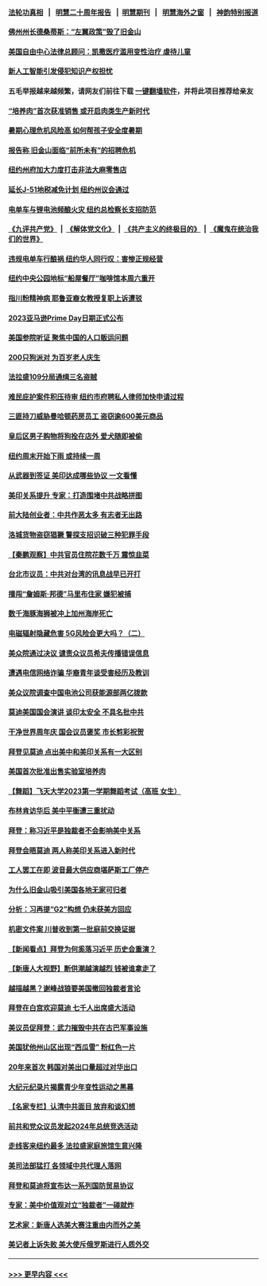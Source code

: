 #### [法轮功真相](https://github.com/gfw-breaker/truth/blob/master/README.md?t=0) &nbsp;&nbsp;|&nbsp;&nbsp; [明慧二十周年报告](https://github.com/gfw-breaker/mh-reports/blob/master/README.md?t=0) &nbsp;&nbsp;|&nbsp;&nbsp;[明慧期刊](https://github.com/gfw-breaker/mh-qikan) &nbsp;&nbsp;|&nbsp;&nbsp; [明慧海外之窗](https://github.com/gfw-breaker/mh-news/blob/master/README.md?t=0) &nbsp;&nbsp;|&nbsp;&nbsp; [神韵特别报道](https://github.com/gfw-breaker/mh-news/blob/master/shenyun.md?t=0)
#### [佛州州长德桑蒂斯：“左翼政策”毁了旧金山](../pages/nsc412/n14021393.md?t=06231543) 
#### [美国自由中心法律总顾问：凯撒医疗滥用变性治疗 虐待儿童](../pages/nsc412/n14021391.md?t=06231543) 
#### [新人工智能引发侵犯知识产权担忧](../pages/nsc412/n14021387.md?t=06231543) 
#### 五毛举报越来越频繁，请网友们前往下载 [一键翻墙软件](https://github.com/gfw-breaker/ssr-accounts)，并将此项目推荐给亲友
#### [“培养肉”首次获准销售 或开启肉类生产新时代](../pages/nsc412/n14021374.md?t=06231543) 
#### [暑期心理危机风险高 如何帮孩子安全度暑期](../pages/nsc412/n14021353.md?t=06231543) 
#### [报告称 旧金山面临“前所未有”的招聘危机](../pages/nsc412/n14021369.md?t=06231543) 
#### [纽约州府加大力度打击非法大麻零售店](../pages/nsc412/n14021314.md?t=06231543) 
#### [延长J-51地税减免计划 纽约州议会通过](../pages/nsc412/n14021336.md?t=06231543) 
#### [电单车与锂电池频酿火灾 纽约总检察长支招防范](../pages/nsc412/n14021325.md?t=06231543) 
#### [《九评共产党》](https://github.com/begood0513/9ping.md/blob/master/README.md) &nbsp;|&nbsp; [《解体党文化》](../../../../jtdwh.md/blob/master/README.md)  &nbsp;|&nbsp; [《共产主义的终极目的》](../../../../gczydzjmd.md/blob/master/README.md) &nbsp;|&nbsp; [《魔鬼在统治我们的世界》](../../../../mgztzwmdsj.md/blob/master/README.md) 
#### [违规电单车行酿祸 纽约华人同行叹：害惨正规经营](../pages/nsc412/n14021317.md?t=06231543) 
#### [纽约中央公园地标“船屋餐厅”咖啡馆本周六重开](../pages/nsc412/n14021338.md?t=06231543) 
#### [指川粉精神病 耶鲁亚裔女教授复职上诉遭驳](../pages/nsc412/n14021348.md?t=06231543) 
#### [2023亚马逊Prime Day日期正式公布](../pages/nsc412/n14021355.md?t=06231543) 
#### [美国参院听证 聚焦中国的人口贩运问题](../pages/nsc412/n14021304.md?t=06231543) 
#### [200只狗派对 为百岁老人庆生](../pages/nsc412/n14021352.md?t=06231543) 
#### [法拉盛109分局通缉三名盗贼](../pages/nsc412/n14021312.md?t=06231543) 
#### [难民庇护案件积压待审 纽约市府聘私人律师加快申请过程](../pages/nsc412/n14021319.md?t=06231543) 
#### [三匪持刀威胁曼哈顿药房员工 盗窃逾600美元商品](../pages/nsc412/n14021321.md?t=06231543) 
#### [皇后区男子购物将狗拴在店外 爱犬随即被偷](../pages/nsc412/n14021323.md?t=06231543) 
#### [纽约周末开始下雨 或持续一周](../pages/nsc412/n14021335.md?t=06231543) 
#### [从武器到签证 美印达成哪些协议 一文看懂](../pages/nsc412/n14021258.md?t=06231543) 
#### [美印关系提升 专家：打造围堵中共战略拼图](../pages/nsc412/n14021087.md?t=06231543) 
#### [前大陆创业者：中共作恶太多 有志者无出路](../pages/nsc412/n14021246.md?t=06231543) 
#### [洛城货物盗窃猖獗 警探支招识破三种犯罪手段](../pages/nsc412/n14021280.md?t=06231543) 
#### [【秦鹏观察】中共官员住院花数千万 震惊韭菜](../pages/nsc412/n14021166.md?t=06231543) 
#### [台北市议员：中共对台湾的讯息战早已开打](../pages/nsc412/n14021232.md?t=06231543) 
#### [擅闯“詹姆斯·邦德”马里布住家 嫌犯被捕](../pages/nsc412/n14021225.md?t=06231543) 
#### [数千海豚海狮被冲上加州海岸死亡](../pages/nsc412/n14021215.md?t=06231543) 
#### [电磁辐射隐藏危害 5G风险会更大吗？（二）](../pages/nsc412/n14021179.md?t=06231543) 
#### [美众院通过决议 谴责众议员希夫传播错误信息](../pages/nsc412/n14021084.md?t=06231543) 
#### [遭遇电信网络诈骗 华裔青年谈受害经历及教训](../pages/nsc412/n14021200.md?t=06231543) 
#### [美众议院调查中国电池公司获能源部两亿拨款](../pages/nsc412/n14021059.md?t=06231543) 
#### [莫迪美国国会演讲 谈印太安全 不具名批中共](../pages/nsc412/n14021153.md?t=06231543) 
#### [干净世界周年庆 国会议员褒奖 市长剪彩祝贺](../pages/nsc412/n14021136.md?t=06231543) 
#### [拜登见莫迪 点出美中和美印关系有一大区别](../pages/nsc412/n14021178.md?t=06231543) 
#### [美国首次批准出售实验室培养肉](../pages/nsc412/n14021157.md?t=06231543) 
#### [【舞蹈】飞天大学2023第一学期舞蹈考试（高班 女生）](../pages/nsc412/n14021045.md?t=06231543) 
#### [布林肯访华后 美中平衡遭三重扰动](../pages/nsc412/n14021124.md?t=06231543) 
#### [拜登：称习近平是独裁者不会影响美中关系](../pages/nsc412/n14021126.md?t=06231543) 
#### [拜登会晤莫迪 两人称美印关系进入新时代](../pages/nsc412/n14021147.md?t=06231543) 
#### [工人罢工在即 波音最大供应商堪萨斯工厂停产](../pages/nsc412/n14020994.md?t=06231543) 
#### [为什么旧金山吸引美国各地无家可归者](../pages/nsc412/n14021104.md?t=06231543) 
#### [分析：习再提“G2”构想 仍未获美方回应](../pages/nsc412/n14021060.md?t=06231543) 
#### [机密文件案 川普收到第一批庭前交换证据](../pages/nsc412/n14021032.md?t=06231543) 
#### [【新闻看点】拜登为何奚落习近平 历史会重演？](../pages/nsc412/n14020978.md?t=06231543) 
#### [【新唐人大视野】断供潮越演越烈 钱被谁拿走了](../pages/nsc412/n14021057.md?t=06231543) 
#### [越描越黑？谢峰战狼要美国撤回独裁者言论](../pages/nsc412/n14021054.md?t=06231543) 
#### [拜登在白宫欢迎莫迪 七千人出席盛大活动](../pages/nsc412/n14021062.md?t=06231543) 
#### [美议员促拜登：武力摧毁中共在古巴军事设施](../pages/nsc412/n14021024.md?t=06231543) 
#### [美国犹他州山区出现“西瓜雪” 粉红色一片](../pages/nsc412/n14021025.md?t=06231543) 
#### [20年来首次 韩国对美出口量超过对华出口](../pages/nsc412/n14020999.md?t=06231543) 
#### [大纪元纪录片揭露青少年变性运动之黑幕](../pages/nsc412/n14020952.md?t=06231543) 
#### [【名家专栏】认清中共面目 放弃和谈幻想](../pages/nsc412/n14020953.md?t=06231543) 
#### [前共和党众议员发起2024年总统竞选活动](../pages/nsc412/n14020996.md?t=06231543) 
#### [走线客来纽约最多 法拉盛家庭旅馆生意兴隆](../pages/nsc412/n14020803.md?t=06231543) 
#### [美司法部猛打 各领域中共代理人落网](../pages/nsc412/n14020801.md?t=06231543) 
#### [拜登和莫迪将宣布达一系列国防贸易协议](../pages/nsc412/n14020940.md?t=06231543) 
#### [专家：美中价值观对立“独裁者”一碰就炸](../pages/nsc412/n14020870.md?t=06231543) 
#### [艺术家：新唐人选美大赛注重由内而外之美](../pages/nsc412/n14020608.md?t=06231543) 
#### [美记者上诉失败 美大使斥俄罗斯进行人质外交](../pages/nsc412/n14020916.md?t=06231543) 

----
#### [ >>> 更早内容 <<< ](../indexes/nsc412-earlier.md)
